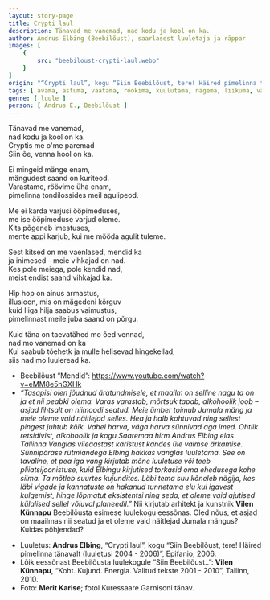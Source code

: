 ```yaml
---
layout: story-page
title: Crypti laul
description: Tänavad me vanemad, nad kodu ja kool on ka.
author: Andrus Elbing (Beebilõust), saarlasest luuletaja ja räppar
images: [
    {
        src: "beebiloust-crypti-laul.webp"
    }
]
origin: "“Crypti laul”, kogu “Siin Beebilõust, tere! Häired pimelinna tänavalt (luuletusi 2004 - 2006)”, Epifanio, 2006."
tags: [ avama, astuma, vaatama, röökima, kuulutama, nägema, liikuma, väljuma ]
genre: [ luule ]
person: [ Andrus E., Beebilõust ]
---
```


<!-- # {{$doc.title}} -->

Tänavad me vanemad, \
nad kodu ja kool on ka. \
Cryptis me o'me paremad \
Siin õe, venna hool on ka.

Ei mingeid mänge enam, \
mängudest saand on kuriteod. \
Varastame, röövime üha enam, \
pimelinna tondilossides meil agulipeod.

Me ei karda varjusi ööpimeduses, \
me ise ööpimeduse varjud oleme. \
Kits põgeneb imestuses, \
mente appi karjub, kui me mööda agulit tuleme.

Sest kitsed on me vaenlased, mendid ka \
ja inimesed - meie vihkajad on nad. \
Kes pole meiega, pole kendid nad, \
meist endist saand vihkajad ka.

Hip hop on ainus armastus, \
illusioon, mis on mägedeni kõrguv \
kuid liiga hilja saabus vaimustus, \
pimelinnast meile juba saand on põrgu.

Kuid täna on taevatähed mo õed vennad, \
nad mo vanemad on ka \
Kui saabub tõehetk ja mulle helisevad hingekellad, \
siis nad mo luuleread ka.


<story-author :author="author" :origin="origin"></story-author>

<details-wrapper summary="Mis mõtted tekkisid?">

- Beebilõust “Mendid”: https://www.youtube.com/watch?v=eMM8e5hGXHk
- *“Tasapisi olen jõudnud äratundmisele, et maailm on selline nagu ta on ja et nii peabki olema. Varas varastab, mõrtsuk tapab, alkohoolik joob – asjad lihtsalt on niimoodi seatud. Meie ümber toimub Jumala mäng ja meie oleme vaid näitlejad selles. Hea ja halb kohtuvad ning sellest pingest juhtub kõik. Vahel harva, väga harva sünnivad aga imed. Ohtlik retsidivist, alkohoolik ja kogu Saaremaa hirm Andrus Elbing elas Tallinna Vanglas viieaastast karistust kandes üle vaimse ärkamise. Sünnipärase rütmiandega Elbing hakkas vanglas luuletama. See on tavaline, et pea iga vang kirjutab mõne luuletuse või teeb pliiatsijoonistuse, kuid Elbingu kirjutised torkasid oma ehedusega kohe silma. Ta mõtleb suurtes kujundites. Läbi tema suu kõneleb nägija, kes läbi vigade ja kannatuste on hakanud tunnetama elu kui igavest kulgemist, hinge lõpmatut eksistentsi ning seda, et oleme vaid ajutised külalised sellel võluval planeedil.”* Nii kirjutab arhitekt ja kunstnik **Vilen Künnapu** Beebilõusta esimese luulekogu eessõnas. Oled nõus, et asjad on maailmas nii seatud ja et oleme vaid näitlejad Jumala mängus? Kuidas põhjendad?

</details-wrapper>

<details-wrapper summary="Allikad" class="text-sm" icon="icon-park-outline:document-folder">

- Luuletus: **Andrus Elbing**, “Crypti laul”, kogu “Siin Beebilõust, tere! Häired pimelinna tänavalt (luuletusi 2004 - 2006)”, Epifanio, 2006.
- Lõik eessõnast Beebilõusta luulekogule “Siin Beebilõust..”: **Vilen Künnapu**, “Koht. Kujund. Energia. Valitud tekste 2001 - 2010”, Tallinn, 2010.
- Foto: **Merit Karise**; fotol Kuressaare Garnisoni tänav.

</details-wrapper>
